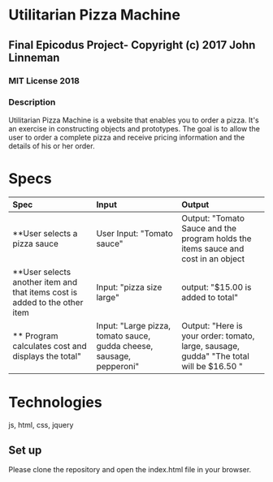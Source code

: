 # Utilitarian Pizza Machine

## Final Epicodus Project- Copyright (c) 2017 John Linneman
### MIT License 2018

### Description

 Utilitarian Pizza Machine is a website that enables you to order a pizza. It's an exercise in constructing objects and prototypes. The goal is to allow the user to order a complete pizza and receive pricing information and the details of his or her order.

# Specs
| Spec | Input | Output |
| :-------------     | :------------- | :------------- |
| **User selects a pizza sauce | User Input: "Tomato sauce"| Output: "Tomato Sauce and the program holds the items sauce and cost in an object| Input: Tomato Sauce| Output: .50 is added to the total and tomato sauce is added to the total"|
| **User selects another item and that items cost is added to the other item| Input: "pizza size large" | output: "$15.00 is added to total" |
| ** Program calculates cost and displays the total" | Input: "Large pizza, tomato sauce, gudda cheese, sausage, pepperoni" | Output: "Here is your order: tomato, large, sausage, gudda" "The total will be $16.50 "|

# Technologies
js, html, css, jquery

## Set up
Please clone the repository and open the index.html file in your browser.
